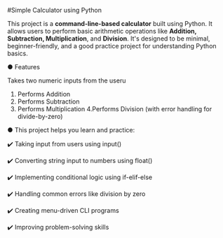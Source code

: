 
#Simple Calculator using Python

This project is a **command-line-based calculator** built using Python. It allows users to
perform basic arithmetic operations like **Addition, Subtraction, Multiplication**, and **Division**.
It's designed to be minimal, beginner-friendly, and a good practice project for understanding Python basics.

 ●  Features
 
 Takes two numeric inputs from the useru
1. Performs Addition
2. Performs Subtraction
3. Performs Multiplication 
4.Performs Division
 (with error handling for divide-by-zero)

● This project helps you learn and practice: 

✔️ Taking input from users using input()

✔️ Converting string input to numbers using float()

✔️ Implementing conditional logic using if-elif-else

✔️ Handling common errors like division by zero

✔️ Creating menu-driven CLI programs

✔️ Improving problem-solving skills



